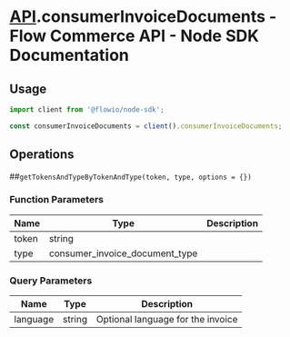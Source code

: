 # [API](README.md).consumerInvoiceDocuments - Flow Commerce API - Node SDK Documentation



## Usage

```JavaScript
import client from '@flowio/node-sdk';

const consumerInvoiceDocuments = client().consumerInvoiceDocuments;
```

## Operations

##`getTokensAndTypeByTokenAndType(token, type, options = {})`

### Function Parameters

| Name  | Type | Description |
| ---- | ---- | ---- |
| token | string |  |
| type | consumer_invoice_document_type |  |

### Query Parameters

| Name  | Type | Description |
| ---- | ---- | ---- |
| language | string | Optional language for the invoice |

